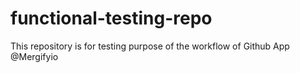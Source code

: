 # functional-testing-repo

This repository is for testing purpose of the workflow of Github App @Mergifyio
